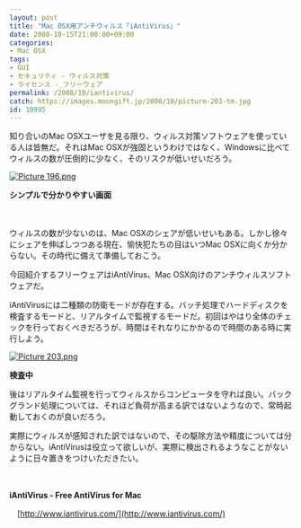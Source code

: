 ```yaml
---
layout: post
title: "Mac OSX用アンチウィルス「iAntiVirus」"
date: 2008-10-15T21:00:00+09:00
categories:
- Mac OSX
tags: 
- GUI
- セキュリティ - ウィルス対策
- ライセンス - フリーウェア
permalink: /2008/10/iantivirus/
catch: https://images.moongift.jp/2008/10/picture-203-tm.jpg
id: 10995
---
```

知り合いのMac OSXユーザを見る限り、ウィルス対策ソフトウェアを使っている人は皆無だ。それはMac OSXが強固というわけではなく、Windowsに比べてウィルスの数が圧倒的に少なく、そのリスクが低いせいだろう。

  

[![Picture 196.png](https://images.moongift.jp/2008/10/picture-196-tm.jpg)](https://images.moongift.jp/2008/10/picture-196.png)  
  
**シンプルで分かりやすい画面**

  

　

  

ウィルスの数が少ないのは、Mac OSXのシェアが低いせいもある。しかし徐々にシェアを伸ばしつつある現在、愉快犯たちの目はいつMac OSXに向くか分からない。その時代に備えて準備しておこう。

  

今回紹介するフリーウェアはiAntiVirus、Mac OSX向けのアンチウィルスソフトウェアだ。

  
  
<!--more-->  

iAntiVirusには二種類の防衛モードが存在する。バッチ処理でハードディスクを検査するモードと、リアルタイムで監視するモードだ。初回はやはり全体のチェックを行っておくべきだろうが、時間はそれなりにかかるので時間のある時に実行しよう。

  

[![Picture 203.png](https://images.moongift.jp/2008/10/picture-203-tm.jpg)](https://images.moongift.jp/2008/10/picture-203.png)  
  
**検査中**

  

後はリアルタイム監視を行ってウィルスからコンピュータを守れば良い。バックグランド処理については、それほど負荷が高まる訳ではないようなので、常時起動しておくのが良いだろう。

  

実際にウィルスが感知された訳ではないので、その駆除方法や精度については分からない。iAntiVirusは役立って欲しいが、実際に検出されるようなことがないように日々置きをつけいただきたい。

  

　

  

**iAntiVirus - Free AntiVirus for Mac**  
  
　[http://www.iantivirus.com/](http://www.iantivirus.com/)

  
